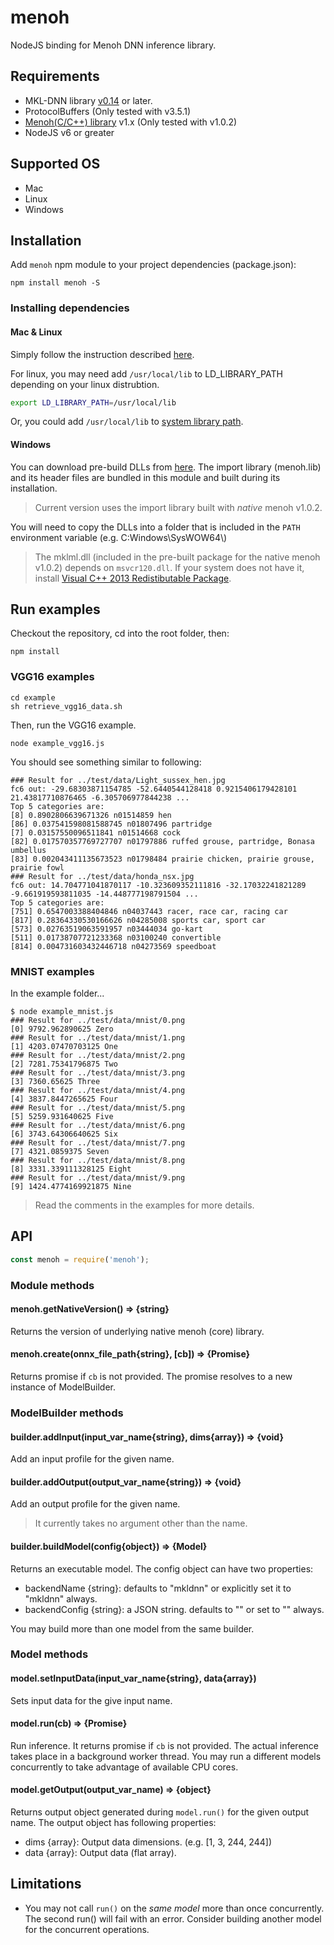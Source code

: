 # menoh
NodeJS binding for Menoh DNN inference library.

## Requirements
* MKL-DNN library [v0.14](https://github.com/intel/mkl-dnn/tree/v0.14) or later.
* ProtocolBuffers (Only tested with v3.5.1)
* [Menoh(C/C++) library](https://github.com/pfnet-research/menoh) v1.x (Only tested with v1.0.2)
* NodeJS v6 or greater

## Supported OS
* Mac
* Linux
* Windows

## Installation
Add `menoh` npm module to your project dependencies (package.json):
```
npm install menoh -S
```

### Installing dependencies
#### Mac & Linux
Simply follow the instruction described [here](https://github.com/pfnet-research/menoh/blob/v1.0.2/README.md).

For linux, you may need add `/usr/local/lib` to LD_LIBRARY_PATH depending on your linux distrubtion.
```sh
export LD_LIBRARY_PATH=/usr/local/lib
```

Or, you could add `/usr/local/lib` to [system library path](http://howtolamp.com/articles/adding-shared-libraries-to-system-library-path/).

#### Windows
You can download pre-build DLLs from [here](https://github.com/pfnet-research/menoh/releases/tag/v1.0.2).
The import library (menoh.lib) and its header files are bundled in this module and built during
its installation.
> Current version uses the import library built with *native* menoh v1.0.2.
    
You will need to copy the DLLs into a folder that is included in the `PATH` environment variable (e.g. C:Windows\\SysWOW64\\)

> The mklml.dll (included in the pre-built package for the native menoh v1.0.2) depends on `msvcr120.dll`. If
> your system does not have it, install [Visual C++ 2013 Redistibutable Package](https://support.microsoft.com/en-us/help/3179560/update-for-visual-c-2013-and-visual-c-redistributable-package).


## Run examples
Checkout the repository, cd into the root folder, then:
```
npm install
```

### VGG16 examples
```
cd example
sh retrieve_vgg16_data.sh
```

Then, run the VGG16 example.
```
node example_vgg16.js
```

You should see something similar to following:
```
### Result for ../test/data/Light_sussex_hen.jpg
fc6 out: -29.68303871154785 -52.6440544128418 0.9215406179428101 21.43817710876465 -6.305706977844238 ...
Top 5 categories are:
[8] 0.8902806639671326 n01514859 hen
[86] 0.037541598081588745 n01807496 partridge
[7] 0.03157550096511841 n01514668 cock
[82] 0.017570357769727707 n01797886 ruffed grouse, partridge, Bonasa umbellus
[83] 0.002043411135673523 n01798484 prairie chicken, prairie grouse, prairie fowl
### Result for ../test/data/honda_nsx.jpg
fc6 out: 14.704771041870117 -10.323609352111816 -32.17032241821289 -9.661919593811035 -14.448777198791504 ...
Top 5 categories are:
[751] 0.6547003388404846 n04037443 racer, race car, racing car
[817] 0.28364330530166626 n04285008 sports car, sport car
[573] 0.02763519063591957 n03444034 go-kart
[511] 0.01738707721233368 n03100240 convertible
[814] 0.004731603432446718 n04273569 speedboat
```

### MNIST examples
In the example folder...
```
$ node example_mnist.js
### Result for ../test/data/mnist/0.png
[0] 9792.962890625 Zero
### Result for ../test/data/mnist/1.png
[1] 4203.07470703125 One
### Result for ../test/data/mnist/2.png
[2] 7281.75341796875 Two
### Result for ../test/data/mnist/3.png
[3] 7360.65625 Three
### Result for ../test/data/mnist/4.png
[4] 3837.8447265625 Four
### Result for ../test/data/mnist/5.png
[5] 5259.931640625 Five
### Result for ../test/data/mnist/6.png
[6] 3743.64306640625 Six
### Result for ../test/data/mnist/7.png
[7] 4321.0859375 Seven
### Result for ../test/data/mnist/8.png
[8] 3331.339111328125 Eight
### Result for ../test/data/mnist/9.png
[9] 1424.4774169921875 Nine
```

> Read the comments in the examples for more details.

## API
```js
const menoh = require('menoh');
```

### Module methods
#### menoh.getNativeVersion() => {string}
Returns the version of underlying native menoh (core) library.

#### menoh.create(onnx_file_path{string}, [cb]) => {Promise}
Returns promise if `cb` is not provided. The promise resolves to a new instance of ModelBuilder.

### ModelBuilder methods
#### builder.addInput(input_var_name{string}, dims{array}) => {void}
Add an input profile for the given name.

#### builder.addOutput(output_var_name{string}) => {void}
Add an output profile for the given name.
> It currently takes no argument other than the name.

#### builder.buildModel(config{object}) => {Model}
Returns an executable model.
The config object can have two properties:
* backendName {string}: defaults to "mkldnn" or explicitly set it to "mkldnn" always.
* backendConfig {string}: a JSON string. defaults to "" or set to "" always.

You may build more than one model from the same builder.

### Model methods
#### model.setInputData(input_var_name{string}, data{array})
Sets input data for the give input name.

#### model.run(cb) => {Promise}
Run inference. It returns promise if `cb` is not provided. The actual inference takes place
in a background worker thread. You may run a different models concurrently to take advantage of
available CPU cores.

#### model.getOutput(output_var_name) => {object}
Returns output object generated during `model.run()` for the given output name.
The output object has following properties:
* dims {array}: Output data dimensions. (e.g. [1, 3, 244, 244])
* data {array}: Output data (flat array).


## Limitations
* You may not call `run()` on the *same model* more than once concurrently. The second run() will
fail with an error. Consider building another model for the concurrent operations.
